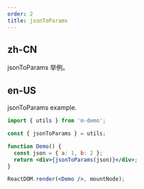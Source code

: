 ```yaml
---
order: 2
title: jsonToParams
---
```


## zh-CN

jsonToParams 举例。

## en-US

jsonToParams example.

```jsx
import { utils } from 'm-demo';

const { jsonToParams } = utils;

function Demo() {
  const json = { a: 1, b: 2 };
  return <div>{jsonToParams(json)}</div>;
}

ReactDOM.render(<Demo />, mountNode);
```
